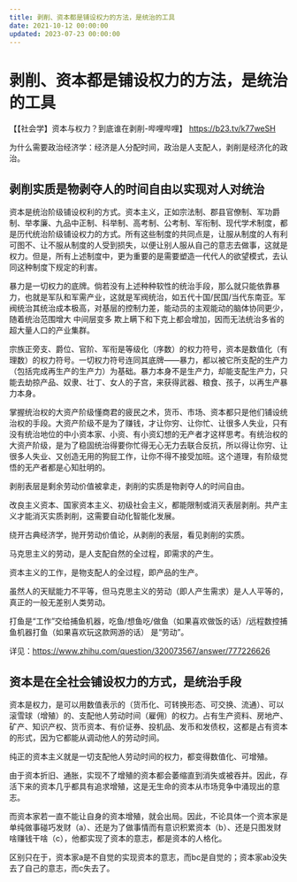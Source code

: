 ```yaml
---
title: 剥削、资本都是铺设权力的方法，是统治的工具
date: 2021-10-12 00:00:00
updated: 2023-07-23 00:00:00
---
```


# 剥削、资本都是铺设权力的方法，是统治的工具

【【社会学】资本与权力？到底谁在剥削-哔哩哔哩】 https://b23.tv/k77weSH

为什么需要政治经济学：经济是人分配时间，政治是人支配人，剥削是经济化的政治。

## 剥削实质是物剥夺人的时间自由以实现对人对统治

资本是统治阶级铺设权利的方式。资本主义，正如宗法制、郡县官僚制、军功爵制、举孝廉、九品中正制、科举制、高考制、公考制、军衔制、现代学术制度，都是历代统治阶级铺设权力的方式。所有这些制度的共同点是，让服从制度的人有利可图不、让不服从制度的人受到损失，以便让别人服从自己的意志去做事，这就是权力。但是，所有上述制度中，更为重要的是需要塑造一代代人的欲望模式，去认同这种制度下规定的利害。

暴力是一切权力的底牌。倘若没有上述种种软性的统治手段，那么就只能依靠暴力，也就是军队和军需产业，这就是军阀统治，如五代十国/民国/当代东南亚。军阀统治其统治成本极高，对基层的控制力差，能动员的主观能动的脑体协同更少，随着统治范围增大 中间层变多 欺上瞒下和下克上都会增加，因而无法统治多省的超大量人口的产业集群。

宗族正旁支、爵位、官阶、军衔是等级化（序数）的权力符号，资本是数值化（有理数）的权力符号。一切权力符号连同其底牌——暴力，都以被它所支配的生产力（包括完成再生产的生产力）为基础。暴力本身不是生产力，却能支配生产力，只能去劫掠产品、奴隶、壮丁、女人的子宫，来获得武器、粮食、孩子，以再生产暴力本身。

掌握统治权的大资产阶级懂商君的疲民之术，货币、市场、资本都只是他们铺设统治权的手段。大资产阶级不是为了赚钱，才让你穷、让你忙、让很多人失业，只有没有统治地位的中小资本家、小资、有小资幻想的无产者才这样思考。有统治权的大资产阶级，是为了稳固统治得要你忙得无心无力去联合反抗，所以得让你穷、让很多人失业、又创造无用的狗屁工作，让你不得不接受加班。这个道理，有阶级觉悟的无产者都是心知肚明的。

剥削表层是剩余劳动价值被拿走，剥削的实质是物剥夺人的时间自由。

改良主义资本、国家资本主义、初级社会主义，都能限制或消灭表层剥削。共产主义才能消灭实质剥削，这需要自动化智能化发展。

绕开古典经济学，抛开劳动价值论，从剥削的表层，看见剥削的实质。

马克思主义的劳动，是人支配自然的全过程，即需求的产生。

资本主义的工作，是物支配人的全过程，即产品的生产。

虽然人的天赋能力不平等，但马克思主义的劳动（即人产生需求）是人人平等的，真正的一般无差别人类劳动。

打鱼是“工作”交给捕鱼机器，吃鱼/想鱼吃/做鱼（如果喜欢做饭的话）/远程数控捕鱼机器打鱼（如果喜欢玩这款网游的话） 是“劳动”。

详见：https://www.zhihu.com/question/320073567/answer/777226626

## 资本是在全社会铺设权力的方式，是统治手段

资本是权力，是可以用数值表示的（货币化、可转换形态、可交换、流通）、可以滚雪球（增殖）的、支配他人劳动时间（雇佣）的权力。占有生产资料、房地产、矿产、知识产权、货币资本、有价证券、投机品、发币和发债权，这都是占有资本的形式，因为它都能从调动他人的劳动时间。

纯正的资本主义就是一切支配他人劳动时间的权力，都变得数值化、可增殖。

由于资本折旧、通胀，实现不了增殖的资本都会萎缩直到消失或被吞并。因此，存活下来的资本几乎都具有追求增殖，这是无生命的资本从市场竞争中涌现出的意志。

而资本家若一直不能让自身的资本增殖，就会出局。因此，不论具体一个资本家是单纯做事碰巧发财（a）、还是为了做事情而有意识积累资本（b）、还是只图发财 啥赚钱干啥（c），他都实现了资本的意志，都是资本的人格化。

区别只在于，资本家a是不自觉的实现资本的意志，而bc是自觉的；资本家ab没失去了自己的意志，而c失去了。
